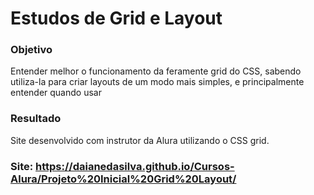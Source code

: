# Estudos de Grid e Layout

### Objetivo
  Entender melhor o funcionamento da feramente grid do CSS, sabendo utiliza-la para criar layouts de um modo mais simples, e principalmente entender quando usar
  
### Resultado
  Site desenvolvido com instrutor da Alura utilizando o CSS grid.
  
  
### Site: https://daianedasilva.github.io/Cursos-Alura/Projeto%20Inicial%20Grid%20Layout/
